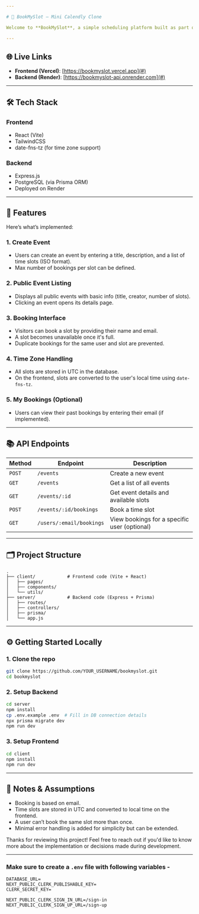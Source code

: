```yaml
---

# 📅 BookMySlot – Mini Calendly Clone

Welcome to **BookMySlot**, a simple scheduling platform built as part of the **WizCommerce Fullstack Hiring Challenge**. The goal of this project was to create a real-world app where users can create events and allow others to book time slots — think of it like a lightweight version of Calendly.

---
```


## 🌐 Live Links

* **Frontend (Vercel)**: [https://bookmyslot.vercel.app](#)
* **Backend (Render)**: [https://bookmyslot-api.onrender.com](#)

---

## 🛠 Tech Stack

### Frontend

* React (Vite)
* TailwindCSS
* date-fns-tz (for time zone support)

### Backend

* Express.js
* PostgreSQL (via Prisma ORM)
* Deployed on Render

---

## 🚀 Features

Here’s what’s implemented:

### 1. Create Event

* Users can create an event by entering a title, description, and a list of time slots (ISO format).
* Max number of bookings per slot can be defined.

### 2. Public Event Listing

* Displays all public events with basic info (title, creator, number of slots).
* Clicking an event opens its details page.

### 3. Booking Interface

* Visitors can book a slot by providing their name and email.
* A slot becomes unavailable once it's full.
* Duplicate bookings for the same user and slot are prevented.

### 4. Time Zone Handling

* All slots are stored in UTC in the database.
* On the frontend, slots are converted to the user's local time using `date-fns-tz`.

### 5. My Bookings (Optional)

* Users can view their past bookings by entering their email (if implemented).

---

## 📚 API Endpoints

| Method | Endpoint                 | Description                                  |
| ------ | ------------------------ | -------------------------------------------- |
| `POST` | `/events`                | Create a new event                           |
| `GET`  | `/events`                | Get a list of all events                     |
| `GET`  | `/events/:id`            | Get event details and available slots        |
| `POST` | `/events/:id/bookings`   | Book a time slot                             |
| `GET`  | `/users/:email/bookings` | View bookings for a specific user (optional) |

---

## 🗂 Project Structure

```
.
├── client/            # Frontend code (Vite + React)
│   ├── pages/
│   ├── components/
│   └── utils/
├── server/            # Backend code (Express + Prisma)
│   ├── routes/
│   ├── controllers/
│   ├── prisma/
│   └── app.js
```

---

## ⚙️ Getting Started Locally

### 1. Clone the repo

```bash
git clone https://github.com/YOUR_USERNAME/bookmyslot.git
cd bookmyslot
```

### 2. Setup Backend

```bash
cd server
npm install
cp .env.example .env  # Fill in DB connection details
npx prisma migrate dev
npm run dev
```

### 3. Setup Frontend

```bash
cd client
npm install
npm run dev
```

---

## 📝 Notes & Assumptions

* Booking is based on email.
* Time slots are stored in UTC and converted to local time on the frontend.
* A user can’t book the same slot more than once.
* Minimal error handling is added for simplicity but can be extended.



Thanks for reviewing this project! Feel free to reach out if you'd like to know more about the implementation or decisions made during development.

--------------------------------------------------------------------------------------------------------------------------------------------------

### Make sure to create a `.env` file with following variables -

```
DATABASE_URL=
NEXT_PUBLIC_CLERK_PUBLISHABLE_KEY=
CLERK_SECRET_KEY=

NEXT_PUBLIC_CLERK_SIGN_IN_URL=/sign-in
NEXT_PUBLIC_CLERK_SIGN_UP_URL=/sign-up
```
